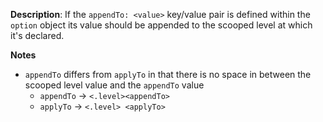__Description__: If the `appendTo: <value>` key/value pair is defined within the `option` object its value should be appended to the scooped level at which it's declared.

__Notes__

- `appendTo` differs from `applyTo` in that there is no space in between the scooped level value and the `appendTo` value
    + `appendTo` -> `<.level><appendTo>`
    + `applyTo` -> `<.level> <applyTo>`
